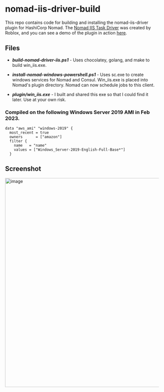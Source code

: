# nomad-iis-driver-build
This repo contains code for building and installing the nomad-iis-driver plugin for HashiCorp Nomad.  The [Nomad IIS Task Driver](https://github.com/Roblox/nomad-driver-iis) was created by Roblox, and you can see a demo of the plugin in action [here](https://youtu.be/lRtGwZpbJOI?t=760).

## Files
* ***build-nomad-driver-iis.ps1*** - Uses chocolatey, golang, and make to build win_iis.exe.

* ***install-nomad-windows-powershell.ps1*** - Uses sc.exe to create windows services for Nomad and Consul.  Win_iis.exe is placed into Nomad's plugin directory.  Nomad can now schedule jobs to this client.

* ***plugin/win_iis.exe*** - I built and shared this exe so that I could find it later.  Use at your own risk. 

### Compiled on the following Windows Server 2019 AMI in Feb 2023.
```
data "aws_ami" "windows-2019" {
  most_recent = true
  owners      = ["amazon"]
  filter {
    name   = "name"
    values = ["Windows_Server-2019-English-Full-Base*"]
  }
```

## Screenshot
<img width="686" alt="image" src="https://user-images.githubusercontent.com/9669770/217112549-ccbb5cd0-61d1-466d-9f61-7a9f1119bfb6.png">
